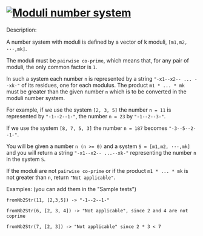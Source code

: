 # [![Moduli number system](https://www.codewars.com/kata/moduli-number-system)](https://www.codewars.com/kata/moduli-number-system)


Description:

A number system with moduli is deﬁned by a vector of k moduli, `[m1,m2, ···,mk]`.

The moduli must be `pairwise co-prime`, which means that, for any pair of moduli, the only common factor is `1`.

In such a system each number `n` is represented by a string `"-x1--x2-- ... --xk-"` of its residues, one for each modulus. The product `m1 * ... * mk` must be greater than the given number `n` which is to be converted in the moduli number system.

For example, if we use the system `[2, 3, 5]` the number `n = 11` is represented by `"-1--2--1-"`,
the number `n = 23` by `"-1--2--3-"`.

If we use the system `[8, 7, 5, 3]` the number `n = 187` becomes `"-3--5--2--1-"`.

You will be given a number `n (n >= 0)` and a system `S = [m1,m2, ···,mk]` and you will return a string `"-x1--x2-- ...--xk-"` representing the number `n` in the system `S`.

If the moduli are not `pairwise co-prime` or if the product `m1 * ... * mk` is not greater than `n`, return `"Not applicable"`.

Examples: (you can add them in the "Sample tests")
```
fromNb2Str(11, [2,3,5]) -> "-1--2--1-"

fromNb2Str(6, [2, 3, 4]) -> "Not applicable", since 2 and 4 are not coprime

fromNb2Str(7, [2, 3]) -> "Not applicable" since 2 * 3 < 7
```